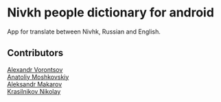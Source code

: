 # Nivkh people dictionary for android
App for translate between Nivhk, Russian and English.
## Contributors
[Alexandr Vorontsov](https://github.com/alexvrntsv)  
[Anatoliy Moshkovskiy](https://github.com/iNGAPEth)  
[Aleksandr Makarov](https://github.com/patterne)  
[Krasilnikov Nikolay](https://github.com/ZebanNikolay)